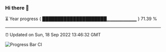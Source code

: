 ### Hi there 👋

⏳ Year progress { █████████████████████▁▁▁▁▁▁▁▁▁ } 71.39 %

---

⏰ Updated on Sun, 18 Sep 2022 13:46:32 GMT

![Progress Bar CI](https://github.com/liununu/liununu/workflows/Progress%20Bar%20CI/badge.svg)
